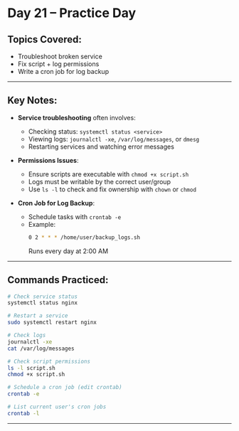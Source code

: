 #  Day 21 – Practice Day


##  Topics Covered:
- Troubleshoot broken service
- Fix script + log permissions
- Write a cron job for log backup

---

##  Key Notes:

- **Service troubleshooting** often involves:
  - Checking status: `systemctl status <service>`
  - Viewing logs: `journalctl -xe`, `/var/log/messages`, or `dmesg`
  - Restarting services and watching error messages

- **Permissions Issues**:
  - Ensure scripts are executable with `chmod +x script.sh`
  - Logs must be writable by the correct user/group
  - Use `ls -l` to check and fix ownership with `chown` or `chmod`

- **Cron Job for Log Backup**:
  - Schedule tasks with `crontab -e`
  - Example:  
    ```bash
    0 2 * * * /home/user/backup_logs.sh
    ```
    Runs every day at 2:00 AM

---

##  Commands Practiced:

```bash
# Check service status
systemctl status nginx

# Restart a service
sudo systemctl restart nginx

# Check logs
journalctl -xe
cat /var/log/messages

# Check script permissions
ls -l script.sh
chmod +x script.sh

# Schedule a cron job (edit crontab)
crontab -e

# List current user's cron jobs
crontab -l
```

---
